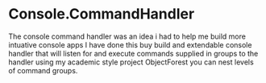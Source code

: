 # Console.CommandHandler
The console command handler was an idea i had to help me build more intuative console apps I have done this buy build and extendable console handler that will listen for and execute commands supplied in groups to the handler using my academic style project ObjectForest you can nest levels of command groups.
